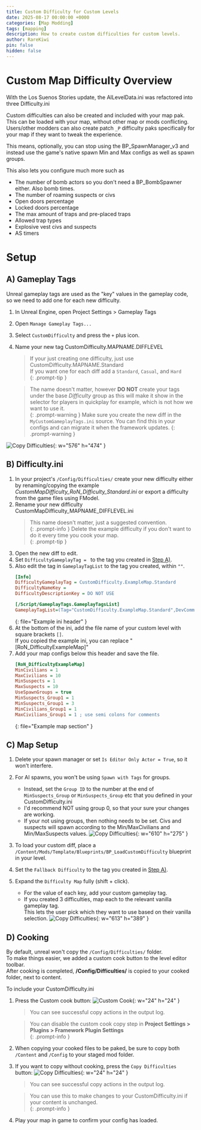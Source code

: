 ```yaml
---
title: Custom Difficulty for Custom Levels
date: 2025-08-17 00:00:00 +0000
categories: [Map Modding]
tags: [mapping]
description: How to create custom difficulties for custom levels.
author: RareKiwi
pin: false
hidden: false
---
```


<style>
.embed-video {
  width: 100%;
  height: 100%;
  margin-bottom: 1rem;
  aspect-ratio: 16 / 9;

  @extend %rounded;

  &.file {
    display: block;
    width: auto;
    height: auto;
    max-width: 100%;
    max-height: 100%;
    margin: auto;
    margin-bottom: 0;
  }

  @extend %img-caption;
}
</style>

# Custom Map Difficulty Overview

With the Los Suenos Stories update, the AILevelData.ini was refactored into three Difficulty.ini  

Custom difficulties can also be created and included with your map pak. 
This can be loaded with your map, without other map or mods conflicting. 
Users/other modders can also create patch `_P` difficulty paks specifically for your map if they want to tweak the experience.

This means, optionally, you can stop using the BP_SpawnManager_v3 and instead use the game's native spawn Min and Max configs as well as spawn groups. 

This also lets you configure much more such as

 - The number of bomb actors so you don't need a BP_BombSpawner either. Also bomb times.
 - The number of roaming suspects or civs
 - Open doors percentage
 - Locked doors percentage
 - The max amount of traps and pre-placed traps
 - Allowed trap types
 - Explosive vest civs and suspects
 - AS timers

# Setup

## A) Gameplay Tags

Unreal gameplay tags are used as the "key" values in the gameplay code, so we need to add one for each new difficulty.

1. In Unreal Engine, open Project Settings > Gameplay Tags
2. Open `Manage Gameplay Tags...`
3. Select `CustomDifficulty` and press the `+` plus icon.
4. Name your new tag CustomDifficulty.MAPNAME.DIFFLEVEL  
	 > If your just creating one difficulty, just use CustomDifficulty.MAPNAME.Standard  
	 > If you want one for each diff add a `Standard`, `Casual`, and `Hard`  
	 {: .prompt-tip }
 
	 > The name doesn't matter, however **DO NOT** create your tags under the base *Difficulty* group as this will make it show in the selector for players in quickplay for example, which is not how we want to use it.  
	 {: .prompt-warning }
	 > Make sure you create the new diff in the `MyCustomGameplayTags.ini` source. You can find this in your configs and can migrate it when the framework updates.
	 {: .prompt-warning }
	
![Copy Difficulties](/assets/gameplayTags_Difficulty.png){: w="576" h="474" }
	
## B) Difficulty.ini

1. In your project's `/Config/Difficulties/` create your new difficulty either by renaming/copying the example *CustomMapDifficulty_RoN_Difficulty_Standard.ini*
or export a difficulty from the game files using FModel.
2. Rename your new difficulty CustomMapDifficulty_MAPNAME_DIFFLEVEL.ini
	 > This name doesn't matter, just a suggested convention.  
	 {: .prompt-info }
	 > Delete the example difficulty if you don't want to do it every time you cook your map.  
	 {: .prompt-tip }
3. Open the new diff to edit.
4. Set `DifficultyGameplayTag = ` to the tag you created in [Step A)](#a-gameplay-tags).
5. Also edit the tag in `GameplayTagList` to the tag you created, within `""`.   
	```ini
	[Info]
	DifficultyGameplayTag = CustomDifficulty.ExampleMap.Standard
	DifficultyNameKey = 
	DifficultyDescriptionKey = DO NOT USE

	[/Script/GameplayTags.GameplayTagsList]
	GameplayTagList=(Tag="CustomDifficulty.ExampleMap.Standard",DevComment="")
	```
	{: file="Example ini header" }
6. At the bottom of the ini, add the file name of your custom level with square brackets `[]`.  
	 If you copied the example ini, you can replace "[RoN_DifficultyExampleMap]"
7. Add your map configs below this header and save the file.  
	```ini 
	[RoN_DifficultyExampleMap]
	MinCivilians = 1
	MaxCivilians = 10
	MinSuspects = 1
	MaxSuspects = 10
	UseSpawnGroups = true
	MinSuspects_Group1 = 1
	MinSuspects_Group1 = 3
	MinCivilians_Group1 = 1
	MaxCivilians_Group1 = 1 ; use semi colons for comments
	```
	{: file="Example map section" }
	
## C) Map Setup

1. Delete your spawn manager or set `Is Editor Only Actor = True`, so it won't interfere.
2. For AI spawns, you won't be using `Spawn with Tags` for groups. 
	 - Instead, set the `Group ID` to the number at the end of `MinSuspects_Group` or `MinSuspects_Group` etc that you defined in your CustomDifficulty.ini  
	 - I'd recommend NOT using group 0, so that your sure your changes are working.
	 - If your not using groups, then nothing needs to be set. Civs and suspects will spawn according to the Min/MaxCivilians and Min/MaxSuspects values.
	 ![Copy Difficulties](/assets/difficulty_aispawn.png){: w="610" h="275" }
	 
3. To load your custom diff, place a `/Content/Mods/Template/Blueprints/BP_LoadCustomDifficulty` blueprint in your level.
4. Set the `Fallback Difficulty` to the tag you created in [Step A)](#a-gameplay-tags).
5. Expand the `Difficulty Map` fully (shift + click).
	 - For the value of each key, add your custom gameplay tag.
	 - If you created 3 difficulties, map each to the relevant vanilla gameplay tag.  
	 This lets the user pick which they want to use based on their vanilla selection.
	 ![Copy Difficulties](/assets/difficulty_BP_LoadCustomDifficulty.png){: w="613" h="389" }
	 
## D) Cooking

By default, unreal won't copy the `/Config/Difficulties/` folder.  
To make things easier, we added a custom cook button to the level editor toolbar.  
After cooking is completed, **/Config/Difficulties/** is copied to your cooked folder, next to content.

To include your CustomDifficulty.ini 
1. Press the Custom cook button:   ![Custom Cook](/assets/CookIcon.png){: w="24" h="24" }
	 > You can see successful copy actions in the output log.  
	 
	 > You can disable the custom cook copy step in **Project Settings > Plugins > Framework Plugin Settings**  
	 {: .prompt-info }
	 
2. When copying your cooked files to be paked, be sure to copy both `/Content` and `/Config` to your staged mod folder.
3. If you want to copy without cooking, press the `Copy Difficulties` button:   ![Copy Difficulties](/assets/CopyDiff.png){: w="24" h="24" }
	 > You can see successful copy actions in the output log.  
	 
	 > You can use this to make changes to your CustomDifficulty.ini if your content is unchanged.  
	 {: .prompt-info }
4. Play your map in game to confirm your config has loaded.